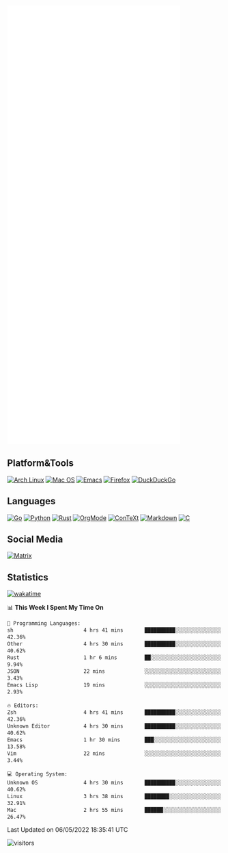 ![Metrics](https://github.com/SteamedFish/SteamedFish/blob/master/github-metrics.svg)

## Platform&Tools

[![Arch Linux](https://img.shields.io/badge/ArchLinux-1793D1?logo=arch-linux&logoColor=fff&style=flat-square)](https://archlinux.org/)
[![Mac OS](https://img.shields.io/badge/MacOS-000000?style=flat-square&logo=macos&logoColor=F0F0F0)](https://www.apple.com/macos/)
[![Emacs](https://img.shields.io/badge/Emacs-%237F5AB6.svg?&style=flat-square&logo=gnu-emacs&logoColor=white)](https://www.gnu.org/software/emacs/)
[![Firefox](https://img.shields.io/badge/Firefox-FF7139?style=flat-square&logo=Firefox-Browser&logoColor=white)](https://firefox.com/)
[![DuckDuckGo](https://img.shields.io/badge/DuckDuckGo-DE5833?style=flat-square&logo=DuckDuckGo&logoColor=white)](https://duckduckgo.com/)

## Languages

[![Go](https://img.shields.io/badge/Golang-%2300ADD8.svg?style=flat-square&logo=go&logoColor=white)](https://golang.org/)
[![Python](https://img.shields.io/badge/Python-3670A0?style=flat-square&logo=python&logoColor=ffdd54)](https://www.python.org/)
[![Rust](https://img.shields.io/badge/Rust-%23000000.svg?style=flat-square&logo=rust&logoColor=white)](https://www.rust-lang.org/)
[![OrgMode](https://img.shields.io/badge/OrgMode-%23000000.svg?style=flat-square&logo=org&logoColor=white)](https://orgmode.org/)
[![ConTeXt](https://img.shields.io/badge/ConTeXt-%23008080.svg?style=flat-square&logo=latex&logoColor=white)](https://contextgarden.net/)
[![Markdown](https://img.shields.io/badge/MarkDown-%23000000.svg?style=flat-square&logo=markdown&logoColor=white)](https://daringfireball.net/projects/markdown/)
[![C](https://img.shields.io/badge/C-%2300599C.svg?style=flat-square&logo=c&logoColor=white)](https://www.iso.org/standard/74528.html)

## Social Media

[![Matrix](https://img.shields.io/badge/SteamedFish-2CA5E0?style=social&logo=matrix&logoColor=black)](https://matrix.to/#/@i:steamedfish.org)

## Statistics
[![wakatime](https://wakatime.com/badge/user/168280d6-fcf2-4b4f-ad3a-dc4612f35b38.svg)](https://wakatime.com/@168280d6-fcf2-4b4f-ad3a-dc4612f35b38)

<!--START_SECTION:waka-->
📊 **This Week I Spent My Time On** 

```text
💬 Programming Languages: 
sh                       4 hrs 41 mins       ██████████░░░░░░░░░░░░░░░   42.36% 
Other                    4 hrs 30 mins       ██████████░░░░░░░░░░░░░░░   40.62% 
Rust                     1 hr 6 mins         ██░░░░░░░░░░░░░░░░░░░░░░░   9.94% 
JSON                     22 mins             ░░░░░░░░░░░░░░░░░░░░░░░░░   3.43% 
Emacs Lisp               19 mins             ░░░░░░░░░░░░░░░░░░░░░░░░░   2.93%

🔥 Editors: 
Zsh                      4 hrs 41 mins       ██████████░░░░░░░░░░░░░░░   42.36% 
Unknown Editor           4 hrs 30 mins       ██████████░░░░░░░░░░░░░░░   40.62% 
Emacs                    1 hr 30 mins        ███░░░░░░░░░░░░░░░░░░░░░░   13.58% 
Vim                      22 mins             ░░░░░░░░░░░░░░░░░░░░░░░░░   3.44%

💻 Operating System: 
Unknown OS               4 hrs 30 mins       ██████████░░░░░░░░░░░░░░░   40.62% 
Linux                    3 hrs 38 mins       ████████░░░░░░░░░░░░░░░░░   32.91% 
Mac                      2 hrs 55 mins       ██████░░░░░░░░░░░░░░░░░░░   26.47%

```


 Last Updated on 06/05/2022 18:35:41 UTC
<!--END_SECTION:waka-->

![visitors](https://visitor-badge.laobi.icu/badge?page_id=SteamedFish.SteamedFish)
